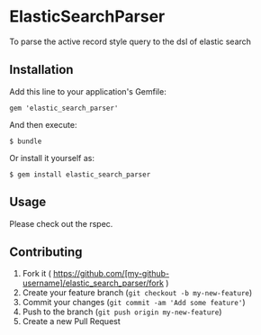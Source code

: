 # ElasticSearchParser

To parse the active record style query to the dsl of elastic search

## Installation

Add this line to your application's Gemfile:

    gem 'elastic_search_parser'

And then execute:

    $ bundle

Or install it yourself as:

    $ gem install elastic_search_parser

## Usage
 Please check out the rspec.

## Contributing

1. Fork it ( https://github.com/[my-github-username]/elastic_search_parser/fork )
2. Create your feature branch (`git checkout -b my-new-feature`)
3. Commit your changes (`git commit -am 'Add some feature'`)
4. Push to the branch (`git push origin my-new-feature`)
5. Create a new Pull Request
